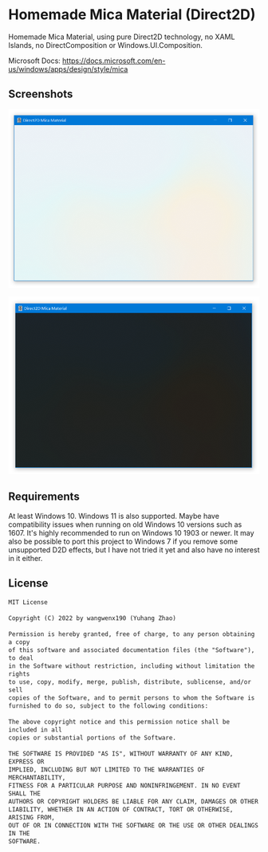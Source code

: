 # Homemade Mica Material (Direct2D)

Homemade Mica Material, using pure Direct2D technology, no XAML Islands, no DirectComposition or Windows.UI.Composition.

Microsoft Docs: <https://docs.microsoft.com/en-us/windows/apps/design/style/mica>

## Screenshots

![light](./doc/light.png)

![dark](./doc/dark.png)

## Requirements

At least Windows 10. Windows 11 is also supported. Maybe have compatibility issues when running on old Windows 10 versions such as 1607. It's highly recommended to run on Windows 10 1903 or newer. It may also be possible to port this project to Windows 7 if you remove some unsupported D2D effects, but I have not tried it yet and also have no interest in it either.

## License

```text
MIT License

Copyright (C) 2022 by wangwenx190 (Yuhang Zhao)

Permission is hereby granted, free of charge, to any person obtaining a copy
of this software and associated documentation files (the "Software"), to deal
in the Software without restriction, including without limitation the rights
to use, copy, modify, merge, publish, distribute, sublicense, and/or sell
copies of the Software, and to permit persons to whom the Software is
furnished to do so, subject to the following conditions:

The above copyright notice and this permission notice shall be included in all
copies or substantial portions of the Software.

THE SOFTWARE IS PROVIDED "AS IS", WITHOUT WARRANTY OF ANY KIND, EXPRESS OR
IMPLIED, INCLUDING BUT NOT LIMITED TO THE WARRANTIES OF MERCHANTABILITY,
FITNESS FOR A PARTICULAR PURPOSE AND NONINFRINGEMENT. IN NO EVENT SHALL THE
AUTHORS OR COPYRIGHT HOLDERS BE LIABLE FOR ANY CLAIM, DAMAGES OR OTHER
LIABILITY, WHETHER IN AN ACTION OF CONTRACT, TORT OR OTHERWISE, ARISING FROM,
OUT OF OR IN CONNECTION WITH THE SOFTWARE OR THE USE OR OTHER DEALINGS IN THE
SOFTWARE.
```
